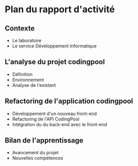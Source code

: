 # Plan du rapport d'activité

## Contexte
* Le laboratoire
* Le service Développement Informatique
## L'analyse du projet codingpool
* Définition
* Environnement
* Analyse de l'existant
## Refactoring de l'application codingpool
* Développement d'un nouveau front-end
* Refactoring de l'API CodingPool
* Intégration du du back-end avec le front-end
## Bilan de l'apprentissage
* Avancement du projet
* Nouvelles compétences

